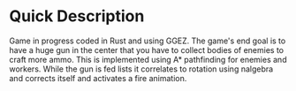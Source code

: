 # Quick Description
Game in progress coded in Rust and using GGEZ. The game's end goal is to have a huge gun in the center that you have to collect bodies of enemies to craft more ammo. This is implemented using A* pathfinding for enemies and workers. While the gun is fed lists it correlates to rotation using nalgebra and corrects itself and activates a fire animation.
